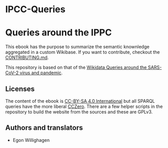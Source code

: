 # IPCC-Queries

# Queries around the IPPC

This ebook has the purpose to summarize the semantic knownledge aggregated
in a custom Wikibase. If you want to contribute,
checkout the [CONTRIBUTING.md](CONTRIBUTING.md). 

This repository is based on that of the [Wikidata Queries around the SARS-CoV-2 virus and pandemic](https://egonw.github.io/SARS-CoV-2-Queries/).

## Licenses

The content of the ebook is [CC-BY-SA 4.0 International](CCBYSA.md) but all SPARQL queries
have the more liberal [CCZero](CC0.md). There are a few helper scripts in the repository to
build the website from the sources and these are GPLv3.

## Authors and translators

* Egon Willighagen
